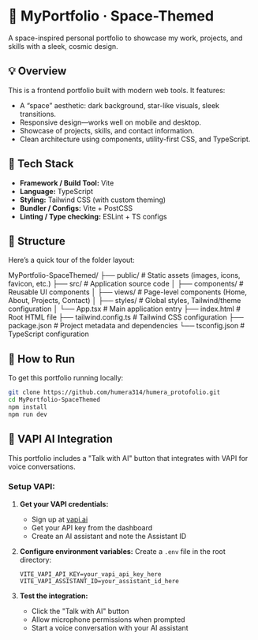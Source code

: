 # 🚀 MyPortfolio · Space-Themed

A space-inspired personal portfolio to showcase my work, projects, and skills with a sleek, cosmic design.


## 💡 Overview

This is a frontend portfolio built with modern web tools. It features:

- A “space” aesthetic: dark background, star-like visuals, sleek transitions.
- Responsive design—works well on mobile and desktop.
- Showcase of projects, skills, and contact information.
- Clean architecture using components, utility-first CSS, and TypeScript.


## 🧰 Tech Stack

- **Framework / Build Tool:** Vite  
- **Language:** TypeScript  
- **Styling:** Tailwind CSS (with custom theming)  
- **Bundler / Configs:** Vite + PostCSS  
- **Linting / Type checking:** ESLint + TS configs


## 📁 Structure

Here’s a quick tour of the folder layout:

MyPortfolio-SpaceThemed/
├── public/                # Static assets (images, icons, favicon, etc.)
├── src/                   # Application source code
│   ├── components/        # Reusable UI components
│   ├── views/             # Page-level components (Home, About, Projects, Contact)
│   ├── styles/            # Global styles, Tailwind/theme configuration
│   └── App.tsx            # Main application entry
├── index.html             # Root HTML file
├── tailwind.config.ts     # Tailwind CSS configuration
├── package.json           # Project metadata and dependencies
└── tsconfig.json          # TypeScript configuration


## 📲 How to Run

To get this portfolio running locally:

```bash
git clone https://github.com/humera314/humera_protofolio.git
cd MyPortfolio-SpaceThemed
npm install
npm run dev
```

## 🤖 VAPI AI Integration

This portfolio includes a "Talk with AI" button that integrates with VAPI for voice conversations.

### Setup VAPI:

1. **Get your VAPI credentials:**
   - Sign up at [vapi.ai](https://vapi.ai/)
   - Get your API key from the dashboard
   - Create an AI assistant and note the Assistant ID

2. **Configure environment variables:**
   Create a `.env` file in the root directory:
   ```env
   VITE_VAPI_API_KEY=your_vapi_api_key_here
   VITE_VAPI_ASSISTANT_ID=your_assistant_id_here
   ```

3. **Test the integration:**
   - Click the "Talk with AI" button
   - Allow microphone permissions when prompted
   - Start a voice conversation with your AI assistant




